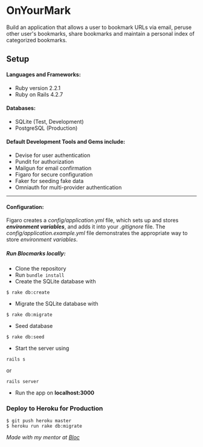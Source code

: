 # OnYourMark

Build an application that allows a user to bookmark URLs via email, peruse other user's bookmarks, share bookmarks and maintain a personal index of categorized bookmarks.


## Setup 

#### Languages and Frameworks: 
* Ruby version 2.2.1
* Ruby on Rails 4.2.7 




#### Databases: 
* SQLite (Test, Development) 
* PostgreSQL (Production)

#### Default Development Tools and Gems include:

* Devise  for user authentication
* Pundit for authorization
* Mailgun for email confirmation
* Figaro for secure configuration
* Faker for seeding fake data
* Omniauth for multi-provider authentication
___
#### Configuration:
Figaro creates a _config/application.yml_ file, which sets up and stores  **_environment variables_**, and adds it into your _.gitignore_ file. The _config/application.example.yml_ file demonstrates the appropriate way to store _environment variables_.

##### Run Blocmarks locally: 

* Clone the repository
* Run ``` bundle install ```
* Create the SQLite database with 
 ```
 $ rake db:create
 ```
* Migrate the SQLite database with 
```
$ rake db:migrate
```
* Seed database
```
$ rake db:seed
```
* Start the server using 
```
rails s
```
or

```
rails server
```
* Run the app on **localhost:3000**

### Deploy to Heroku for Production

  ```
  $ git push heroku master
  $ heroku run rake db:migrate
  ```





_Made with my mentor at [Bloc](http://bloc.io)_
